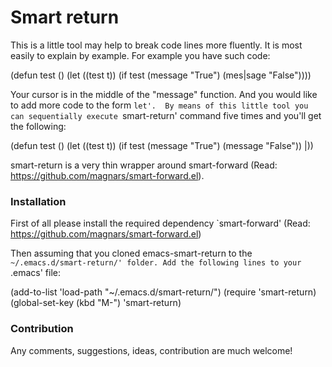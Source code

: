 Smart return
==================

This is a little tool may help to break code lines more fluently. It
is most easily to explain by example. For example you have such code:

(defun test ()
  (let ((test t))
    (if test
        (message "True")
      (mes|sage "False"))))

Your cursor is in the middle of the "message" function.  And you
would like to add more code to the form `let'.  By means of this
little tool you can sequentially execute `smart-return' command
five times and you'll get the following:

(defun test ()
  (let ((test t))
    (if test
        (message "True")
      (message "False"))
    |))


smart-return is a very thin wrapper around smart-forward (Read:
https://github.com/magnars/smart-forward.el).


### Installation

First of all please install the required dependency `smart-forward'
(Read: https://github.com/magnars/smart-forward.el)

Then assuming that you cloned emacs-smart-return to the
`~/.emacs.d/smart-return/' folder. Add the following lines to your
`.emacs' file:

(add-to-list 'load-path "~/.emacs.d/smart-return/")
(require 'smart-return)
(global-set-key (kbd "M-<return>") 'smart-return)


### Contribution

Any comments, suggestions, ideas, contribution are much welcome!
